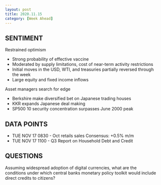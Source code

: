 ```yaml
---
layout: post
title: 2020.11.15
category: [Week Ahead]
---
```


## SENTIMENT
Restrained optimism 
* Strong probability of effective vaccine 
* Moderated by supply limitations, cost of near-term activity restrictions  
* Initial moves in the USD, WTI, and treasuries partially reversed through the week
* Large equity and fixed income inflows

Asset managers search for edge  
* Berkshire make diversified bet on Japanese trading houses 
* KKR expands Japanese deal making 
* SP500 10 security concentration surpasses June 2000 peak


## DATA POINTS 
* TUE NOV 17 0830 - Oct retails sales 
Consensus: +0.5% m/m
* TUE NOV 17 1100 - Q3 Report on Household Debt and Credit 


    
## QUESTIONS
Assuming widespread adoption of digital currencies, what are the conditions under which central banks monetary policy toolkit would include direct credits to citizens? 
